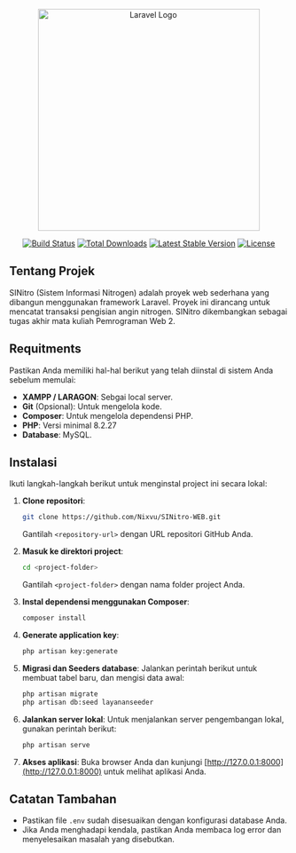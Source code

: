 <p align="center"><a href="https://laravel.com" target="_blank"><img src="https://raw.githubusercontent.com/laravel/art/master/logo-lockup/5%20SVG/2%20CMYK/1%20Full%20Color/laravel-logolockup-cmyk-red.svg" width="400" alt="Laravel Logo"></a></p>

<p align="center">
<a href="https://github.com/laravel/framework/actions"><img src="https://github.com/laravel/framework/workflows/tests/badge.svg" alt="Build Status"></a>
<a href="https://packagist.org/packages/laravel/framework"><img src="https://img.shields.io/packagist/dt/laravel/framework" alt="Total Downloads"></a>
<a href="https://packagist.org/packages/laravel/framework"><img src="https://img.shields.io/packagist/v/laravel/framework" alt="Latest Stable Version"></a>
<a href="https://packagist.org/packages/laravel/framework"><img src="https://img.shields.io/packagist/l/laravel/framework" alt="License"></a>
</p>

## Tentang  Projek

SINitro (Sistem Informasi Nitrogen) adalah proyek web sederhana yang dibangun menggunakan framework Laravel. Proyek ini dirancang untuk mencatat transaksi pengisian angin nitrogen. SINitro dikembangkan sebagai tugas akhir mata kuliah Pemrograman Web 2.

## Requitments
Pastikan Anda memiliki hal-hal berikut yang telah diinstal di sistem Anda sebelum memulai:
- **XAMPP / LARAGON**: Sebgai local server.
- **Git** (Opsional): Untuk mengelola kode.
- **Composer**: Untuk mengelola dependensi PHP.
- **PHP**: Versi minimal 8.2.27
- **Database**: MySQL.

## Instalasi
Ikuti langkah-langkah berikut untuk menginstal project ini secara lokal:
1. **Clone repositori**:
   ```bash
   git clone https://github.com/Nixvu/SINitro-WEB.git
   ```
   Gantilah `<repository-url>` dengan URL repositori GitHub Anda.

2. **Masuk ke direktori project**:
   ```bash
   cd <project-folder>
   ```
   Gantilah `<project-folder>` dengan nama folder project Anda.

3. **Instal dependensi menggunakan Composer**:
   ```bash
   composer install
   ```

4. **Generate application key**:
   ```bash
   php artisan key:generate
   ```

5. **Migrasi dan Seeders database**:
   Jalankan perintah berikut untuk membuat tabel baru, dan mengisi data awal:
   ```bash
   php artisan migrate
   php artisan db:seed layananseeder
   ```

6. **Jalankan server lokal**:
   Untuk menjalankan server pengembangan lokal, gunakan perintah berikut:
   ```bash
   php artisan serve
   ```

7. **Akses aplikasi**:
   Buka browser Anda dan kunjungi [http://127.0.0.1:8000](http://127.0.0.1:8000) untuk melihat aplikasi Anda.

## Catatan Tambahan
- Pastikan file `.env` sudah disesuaikan dengan konfigurasi database Anda.
- Jika Anda menghadapi kendala, pastikan Anda membaca log error dan menyelesaikan masalah yang disebutkan.